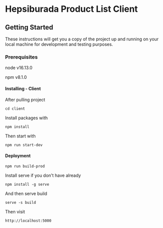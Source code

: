 # Hepsiburada Product List Client

## Getting Started

These instructions will get you a copy of the project up and running on your local machine for development and testing purposes.

### Prerequisites

node v16.13.0

npm v8.1.0

#### Installing - Client

After pulling project

```
cd client
```

Install packages with

```
npm install
```

Then start with

```
npm run start-dev
```

#### Deployment

```
npm run build-prod
```

Install serve if you don't have already

```
npm install -g serve
```

And then serve build

```
serve -s build
```

Then visit

```
http://localhost:5000
```
